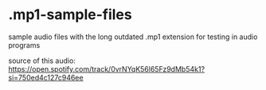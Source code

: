 # .mp1-sample-files
sample audio files with the long outdated .mp1 extension for testing in audio programs

source of this audio:
https://open.spotify.com/track/0vrNYqK56l65Fz9dMb54k1?si=750ed4c127c946ee
